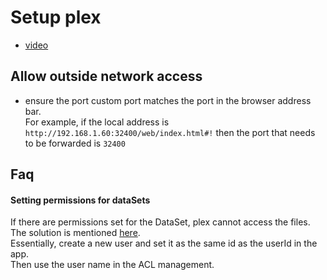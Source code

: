# Setup plex
- [video](https://www.youtube.com/watch?v=L6faaMR6aXA)

## Allow outside network access
- ensure the port custom port matches the port in the browser address bar.  
  For example, if the local address is `http://192.168.1.60:32400/web/index.html#!` then the port that needs to be forwarded is `32400`

## Faq
#### Setting permissions for dataSets
If there are permissions set for the DataSet, plex cannot access the files.  
The solution is mentioned [here](https://forums.truenas.com/t/how-to-setting-permissions-by-a-userid-for-a-dataset/27913).  
Essentially, create a new user and set it as the same id as the userId in the app.  
Then use the user name in the ACL management.

